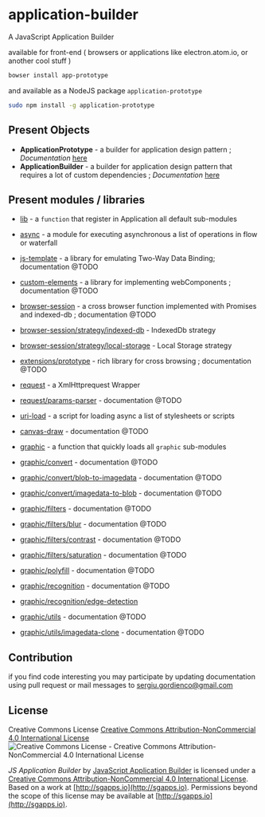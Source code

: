 # application-builder
A JavaScript Application Builder

available for front-end ( browsers or applications like electron.atom.io, or another cool stuff )

```sh
bowser install app-prototype
```

and available as a NodeJS package `application-prototype`

```sh
sudo npm install -g application-prototype
```

## Present Objects

- **ApplicationPrototype** - a builder for application design pattern ;
  *Documentation* [here](docs/index.md)
- **ApplicationBuilder** - a builder for application design pattern that requires a lot of custom dependencies ;
  *Documentation* [here](docs/index.md#applicationbuilder)

## Present modules / libraries

- [lib](docs/modules/lib.md) - a `function` that register in Application all default sub-modules
- [async](docs/modules/async.md) - a module for executing asynchronous a list of operations in flow or waterfall

- [js-template](docs/modules/js-template.md) - a library for emulating Two-Way Data Binding; documentation @TODO
- [custom-elements](docs/modules/custom-elements.md) - a library for implementing webComponents ;  documentation @TODO

- [browser-session](docs/modules/browser-session.md) - a cross browser function implemented with Promises and indexed-db ; documentation @TODO
- [browser-session/strategy/indexed-db](docs/modules/browser-session/strategy/indexed-db.md) - IndexedDb strategy
- [browser-session/strategy/local-storage](docs/modules/browser-session/strategy/local-storage.md) - Local Storage strategy

- [extensions/prototype](docs/modules/extensions/prototype.md) - rich library for cross browsing ; documentation @TODO
- [request](docs/modules/request.md) - a XmlHttprequest Wrapper
- [request/params-parser](docs/modules/request/params-parser.md) - documentation @TODO
- [uri-load](docs/modules/uri-load.md) - a script for loading async a list of stylesheets or scripts

- [canvas-draw](docs/modules/canvas-draw.md) - documentation @TODO
- [graphic](docs/modules/graphic.md) - a function that quickly loads all `graphic` sub-modules
- [graphic/convert](docs/modules/graphic/convert.md) - documentation @TODO
- [graphic/convert/blob-to-imagedata](docs/modules/graphic/convert/blob-to-imagedata.md) - documentation @TODO
- [graphic/convert/imagedata-to-blob](docs/modules/graphic/convert/imagedata-to-blob.md) - documentation @TODO
- [graphic/filters](docs/modules/graphic/filters.md) - documentation @TODO
- [graphic/filters/blur](docs/modules/graphic/filters/blur.md) - documentation @TODO
- [graphic/filters/contrast](docs/modules/graphic/filters/contrast.md) - documentation @TODO
- [graphic/filters/saturation](docs/modules/graphic/filters/saturation.md) - documentation @TODO
- [graphic/polyfill](docs/modules/graphic/polyfill.md) - documentation @TODO
- [graphic/recognition](docs/modules/graphic/recognition.md) - documentation @TODO
- [graphic/recognition/edge-detection](docs/modules/graphic/recognition/edge-detection.md)
- [graphic/utils](docs/modules/graphic/utils.md) - documentation @TODO
- [graphic/utils/imagedata-clone](docs/modules/graphic/utils/imagedata-clone.md) - documentation @TODO

## Contribution
if you find code interesting you may participate by updating documentation using pull request or mail messages to [sergiu.gordienco@gmail.com](mailto:sergiu.gordienco@gmail.com)


## License

Creative Commons License [Creative Commons Attribution-NonCommercial 4.0 International License](http://creativecommons.org/licenses/by-nc/4.0/)
![Creative Commons License - Creative Commons Attribution-NonCommercial 4.0 International License](https://i.creativecommons.org/l/by-nc/4.0/88x31.png)

*JS Application Builder* by [JavaScript Application Builder](http://sgapps.io) is licensed under a [Creative Commons Attribution-NonCommercial 4.0 International License](http://creativecommons.org/licenses/by-nc/4.0/).
Based on a work at [http://sgapps.io](http://sgapps.io).
Permissions beyond the scope of this license may be available at [http://sgapps.io](http://sgapps.io).
